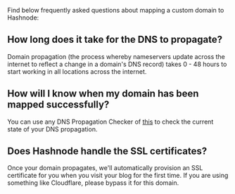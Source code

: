Find below frequently asked questions about mapping a custom domain to Hashnode:

## How long does it take for the DNS to propagate?

Domain propagation (the process whereby nameservers update across the internet to reflect a change in a domain's DNS record) takes 0 - 48 hours to start working in all locations across the internet.

## How will I know when my domain has been mapped successfully?

You can use any DNS Propagation Checker of [this](https://www.whatsmydns.net/) to check the current state of your DNS propagation.

## Does Hashnode handle the SSL certificates?

Once your domain propagates, we'll automatically provision an SSL certificate for you when you visit your blog for the first time. If you are using something like Cloudflare, please bypass it for this domain.
